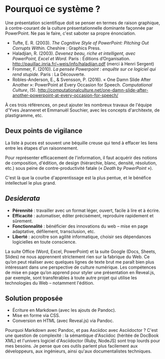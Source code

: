 # Pourquoi ce système ?

Une présentation scientifique doit se penser en termes de raison graphique, à contre-courant de la culture présentationnelle dominante façonnée par PowerPoint. Ne pas le faire, c'est saboter sa propre énonciation.

- Tufte, E. R. (2003). *The Cognitive Style of PowerPoint: Pitching Out Corrupts Within.* Cheshire : Graphics Press.
- Haladjian, R. (2003). *Devenez beau, riche et intelligent, avec PowerPoint, Excel et Word.* Paris : Éditions d’Organisation. <http://pauillac.inria.fr/~weis/info/haladjian.pdf> (merci à Henri Sergent)
- Frommer, F. (2010). *La pensée Powerpoint : enquête sur ce logiciel qui rend stupide.* Paris : La Découverte.
- Robles-Anderson, E., & Svensson, P. (2016). « One Damn Slide After Another »: PowerPoint at Every Occasion for Speech. *Computational Culture*, (5). <http://computationalculture.net/one-damn-slide-after-another-powerpoint-at-every-occasion-for-speech/>

À ces trois références, on peut ajouter les nombreux travaux de l'équipe d'Yves Jeanneret et Emmanuël Souchier, avec les concepts d'architexte, de plastigramme, etc.

## Deux points de vigilance

La liste à puces est souvent une béquille creuse qui tend à effacer les liens entre les étapes d'un raisonnement.

Pour représenter efficacement de l'information, il faut acquérir des notions de composition, d'édition, de design (hiérarchie, blanc, densité, résolution, etc.) sous peine de contre-productivité fatale (« *Death by PowerPoint* »).

C'est là que la courbe d'apprentissage est la plus pentue, et le bénéfice intellectuel le plus grand.


## *Desiderata*

- **Pérennité** : travailler avec un format léger, ouvert, facile à lire et à écrire.
- **Efficacité** : automatiser, éditer précisément, reproduire rapidement et sûrement.
- **Fonctionnalité** : bénéficier des innovations du web – mise en page adaptative, défilement, transclusion, etc.
- **Liberté** : accroître son agilité informatique, choisir ses dépendances logicielles en toute conscience.

La suite Office (Word, Excel, PowerPoint) et la suite Google (Docs, Sheets, Slides) ne nous apprennent strictement rien sur la fabrique du Web. Ce qu’on peut réaliser avec quelques lignes de texte brut me paraît bien plus intéressant dans une perspective de culture numérique. Les compétences de mise en page qu’on apprend pour styler une présentation en Reveal.js, par exemple, sont transférables à toute autre projet qui utilise les technologies du Web – notamment l'édition.

## Solution proposée

- Écriture en Markdown (avec les ajouts de Pandoc).
- Mise en forme via CSS.
- Conversion en HTML (avec Reveal.js) via Pandoc.

Pourquoi Markdown avec Pandoc, et pas Asciidoc avec Asciidoctor ? C'est une question de complexité : la sémantique d'Asciidoc (héritée de DocBook XML) et l'univers logiciel d'Asciidoctor (Ruby, NodeJS) sont trop lourds pour mes besoins. Je pense que ces outils parlent plus facilement aux développeurs, aux ingénieurs, ainsi qu'aux documentalistes techniques.